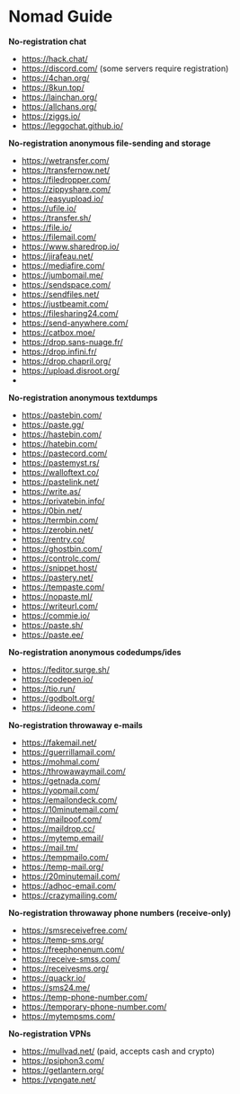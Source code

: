# **Nomad Guide**
**No-registration chat**
- <https://hack.chat/>
- <https://discord.com/> (some servers require registration)
- <https://4chan.org/>
- <https://8kun.top/>
- <https://lainchan.org/>
- <https://allchans.org/>
- <https://ziggs.io/>
- <https://leggochat.github.io/>

**No-registration anonymous file-sending and storage**
- <https://wetransfer.com/>
- <https://transfernow.net/>
- <https://filedropper.com/>
- <https://zippyshare.com/>
- <https://easyupload.io/>
- <https://ufile.io/>
- <https://transfer.sh/>
- <https://file.io/>
- <https://filemail.com/>
- <https://www.sharedrop.io/>
- <https://jirafeau.net/>
- <https://mediafire.com/>
- <https://jumbomail.me/>
- <https://sendspace.com/>
- <https://sendfiles.net/>
- <https://justbeamit.com/>
- <https://filesharing24.com/>
- <https://send-anywhere.com/>
- <https://catbox.moe/>
- <https://drop.sans-nuage.fr/>
- <https://drop.infini.fr/>
- <https://drop.chapril.org/>
- <https://upload.disroot.org/>
- 
**No-registration anonymous textdumps**
- <https://pastebin.com/>
- <https://paste.gg/>
- <https://hastebin.com/>
- <https://hatebin.com/>
- <https://pastecord.com/>
- <https://pastemyst.rs/>
- <https://walloftext.co/>
- <https://pastelink.net/>
- <https://write.as/>
- <https://privatebin.info/>
- <https://0bin.net/>
- <https://termbin.com/>
- <https://zerobin.net/>
- <https://rentry.co/>
- <https://ghostbin.com/>
- <https://controlc.com/>
- <https://snippet.host/>
- <https://pastery.net/>
- <https://tempaste.com/>
- <https://nopaste.ml/>
- <https://writeurl.com/>
- <https://commie.io/>
- <https://paste.sh/>
- <https://paste.ee/>

**No-registration anonymous codedumps/ides**
- <https://feditor.surge.sh/>
- <https://codepen.io/>
- <https://tio.run/>
- <https://godbolt.org/>
- <https://ideone.com/>

**No-registration throwaway e-mails**
- <https://fakemail.net/>
- <https://guerrillamail.com/>
- <https://mohmal.com/>
- <https://throwawaymail.com/>
- <https://getnada.com/>
- <https://yopmail.com/>
- <https://emailondeck.com/>
- <https://10minutemail.com/>
- <https://mailpoof.com/>
- <https://maildrop.cc/>
- <https://mytemp.email/>
- <https://mail.tm/>
- <https://tempmailo.com/>
- <https://temp-mail.org/>
- <https://20minutemail.com/>
- <https://adhoc-email.com/>
- <https://crazymailing.com/>

**No-registration throwaway phone numbers (receive-only)**
- <https://smsreceivefree.com/>
- <https://temp-sms.org/>
- <https://freephonenum.com/>
- <https://receive-smss.com/>
- <https://receivesms.org/>
- <https://quackr.io/>
- <https://sms24.me/>
- <https://temp-phone-number.com/>
- <https://temporary-phone-number.com/>
- <https://mytempsms.com/>

**No-registration VPNs**
- <https://mullvad.net/> (paid, accepts cash and crypto)
- <https://psiphon3.com/>
- <https://getlantern.org/>
- <https://vpngate.net/>
